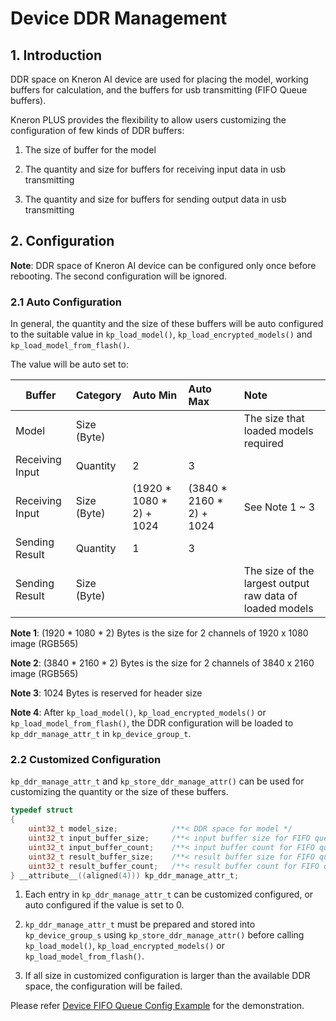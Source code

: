 # Device DDR Management

## 1. Introduction

DDR space on Kneron AI device are used for placing the model, working buffers for calculation, and the buffers for usb transmitting (FIFO Queue buffers).

Kneron PLUS provides the flexibility to allow users customizing the configuration of few kinds of DDR buffers:

1. The size of buffer for the model

2. The quantity and size for buffers for receiving input data in usb transmitting

3. The quantity and size for buffers for sending output data in usb transmitting

## 2. Configuration

**Note**: DDR space of Kneron AI device can be configured only once before rebooting. The second configuration will be ignored.

### 2.1 Auto Configuration

In general, the quantity and the size of these buffers will be auto configured to the suitable value in `kp_load_model()`, `kp_load_encrypted_models()` and `kp_load_model_from_flash()`.

The value will be auto set to:

Buffer              | Category      | Auto Min                  | Auto Max                  | Note
------------------- | :------------ | :------------------------ | :------------------------ | :---
Model               | Size (Byte)   |                           |                           | The size that loaded models required
Receiving Input     | Quantity      | 2                         | 3                         |
Receiving Input     | Size (Byte)   | (1920 * 1080 * 2) + 1024  | (3840 * 2160 * 2) + 1024  | See Note 1 ~ 3
Sending Result      | Quantity      | 1                         | 3                         |
Sending Result      | Size (Byte)   |                           |                           | The size of the largest output raw data of loaded models

**Note 1**: (1920 * 1080 * 2) Bytes is the size for 2 channels of 1920 x 1080 image (RGB565)

**Note 2**: (3840 * 2160 * 2) Bytes is the size for 2 channels of 3840 x 2160 image (RGB565)

**Note 3**: 1024 Bytes is reserved for header size

**Note 4**: After `kp_load_model()`, `kp_load_encrypted_models()` or `kp_load_model_from_flash()`, the DDR configuration will be loaded to `kp_ddr_manage_attr_t` in `kp_device_group_t`.

### 2.2 Customized Configuration

`kp_ddr_manage_attr_t` and `kp_store_ddr_manage_attr()` can be used for customizing the quantity or the size of these buffers.

```C
typedef struct
{
    uint32_t model_size;            /**< DDR space for model */
    uint32_t input_buffer_size;     /**< input buffer size for FIFO queue */
    uint32_t input_buffer_count;    /**< input buffer count for FIFO queue */
    uint32_t result_buffer_size;    /**< result buffer size for FIFO queue */
    uint32_t result_buffer_count;   /**< result buffer count for FIFO queue */
} __attribute__((aligned(4))) kp_ddr_manage_attr_t;
```

1. Each entry in `kp_ddr_manage_attr_t` can be customized configured, or auto configured if the value is set to 0.

2. `kp_ddr_manage_attr_t` must be prepared and stored into `kp_device_group_s` using `kp_store_ddr_manage_attr()` before calling `kp_load_model()`, `kp_load_encrypted_models()` or `kp_load_model_from_flash()`.

3. If all size in customized configuration is larger than the available DDR space, the configuration will be failed.

Please refer [Device FIFO Queue Config Example](../introduction/run_examples.md#17-device-fifo-queue-config-example) for the demonstration.
